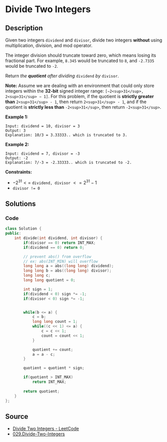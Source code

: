 # Divide Two Integers

## Description

Given two integers `dividend` and `divisor`, divide two integers **without** using multiplication, division, and mod operator.

The integer division should truncate toward zero, which means losing its fractional part. For example, `8.345` would be truncated to `8`, and `-2.7335` would be truncated to `-2`.

Return _the **quotient** after dividing_ `dividend` _by_ `divisor`.

**Note:** Assume we are dealing with an environment that could only store integers within the **32-bit** signed integer range: `[−2<sup>31</sup>, 2<sup>31</sup> − 1]`. For this problem, if the quotient is **strictly greater than** `2<sup>31</sup> - 1`, then return `2<sup>31</sup> - 1`, and if the quotient is **strictly less than** `-2<sup>31</sup>`, then return `-2<sup>31</sup>`.

**Example 1:**

```
Input: dividend = 10, divisor = 3
Output: 3
Explanation: 10/3 = 3.33333.. which is truncated to 3.

```

**Example 2:**

```
Input: dividend = 7, divisor = -3
Output: -2
Explanation: 7/-3 = -2.33333.. which is truncated to -2.

```

**Constraints:**

-   $-2^31 <=$ `dividend, divisor` $<= 2^31 - 1$
-   `divisor != 0`

## Solutions 

### Code

```cpp
class Solution {
public:
    int divide(int dividend, int divisor) {
        if(divisor == 0) return INT_MAX;
        if(dividend == 0) return 0;

        // prevent abs() from overflow
        // ex: abs(INT_MIN) will overflow
        long long a = abs((long long) dividend);
        long long b = abs((long long) divisor);
        long long c;
        long long quotient = 0;

        int sign = 1;
        if(dividend < 0) sign *= -1;
        if(divisor < 0) sign *= -1;


        while(b <= a) {
            c = b;
            long long count = 1;
            while((c << 1) <= a) {
                c = c << 1;
                count = count << 1;
            }

            quotient += count;
            a = a - c;
        }

        quotient = quotient * sign;

        if(quotient > INT_MAX)
            return INT_MAX;
        
        return quotient;
    }
};
```

## Source
- [Divide Two Integers - LeetCode](https://leetcode.com/problems/divide-two-integers/)
- [029.Divide-Two-Integers](https://github.com/wisdompeak/LeetCode/tree/master/Binary_Search/029.Divide-Two-Integers)